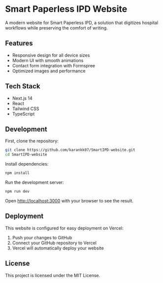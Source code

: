 # Smart Paperless IPD Website

A modern website for Smart Paperless IPD, a solution that digitizes hospital workflows while preserving the comfort of writing.

## Features

- Responsive design for all device sizes
- Modern UI with smooth animations
- Contact form integration with Formspree
- Optimized images and performance

## Tech Stack

- Next.js 14
- React
- Tailwind CSS
- TypeScript

## Development

First, clone the repository:

```bash
git clone https://github.com/karankk07/SmartIPD-website.git
cd SmartIPD-website
```

Install dependencies:

```bash
npm install
```

Run the development server:

```bash
npm run dev
```

Open [http://localhost:3000](http://localhost:3000) with your browser to see the result.

## Deployment

This website is configured for easy deployment on Vercel:

1. Push your changes to GitHub
2. Connect your GitHub repository to Vercel
3. Vercel will automatically deploy your website

## License

This project is licensed under the MIT License. 